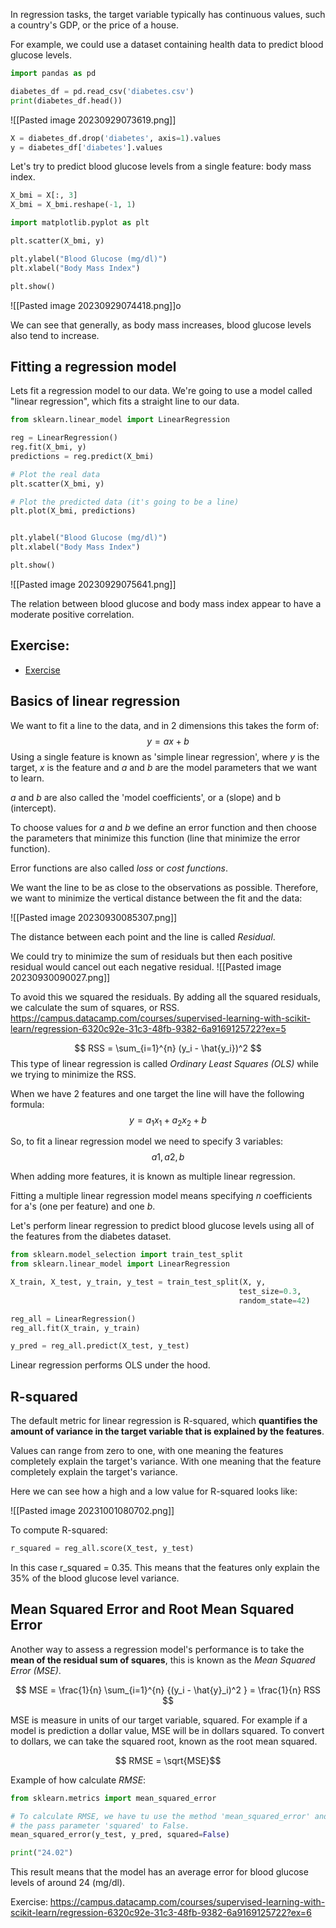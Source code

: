 In regression tasks, the target variable typically has continuous values, such a country's GDP, or the price of a house.

For example, we could use a dataset containing health data to predict blood glucose levels.

```python
import pandas as pd

diabetes_df = pd.read_csv('diabetes.csv')
print(diabetes_df.head())
```

![[Pasted image 20230929073619.png]]

```python
X = diabetes_df.drop('diabetes', axis=1).values
y = diabetes_df['diabetes'].values
```

Let's try to predict blood glucose levels from a single feature: body mass index.
```python
X_bmi = X[:, 3]
X_bmi = X_bmi.reshape(-1, 1)

import matplotlib.pyplot as plt

plt.scatter(X_bmi, y)

plt.ylabel("Blood Glucose (mg/dl)")
plt.xlabel("Body Mass Index")

plt.show()
```

![[Pasted image 20230929074418.png]]o

We can see that generally, as body mass increases, blood glucose levels also tend to increase.


## Fitting a regression model
Lets fit a regression model to our data. We're going to use a model called "linear regression", which fits a straight line to our data.


```python
from sklearn.linear_model import LinearRegression

reg = LinearRegression()
reg.fit(X_bmi, y)
predictions = reg.predict(X_bmi)

# Plot the real data
plt.scatter(X_bmi, y)

# Plot the predicted data (it's going to be a line)
plt.plot(X_bmi, predictions)


plt.ylabel("Blood Glucose (mg/dl)")
plt.xlabel("Body Mass Index")

plt.show()
```

![[Pasted image 20230929075641.png]]

The relation between blood glucose and body mass index appear to have a moderate positive correlation.

## Exercise:
- [Exercise](https://github.com/spuzi/machine_learning_training/blob/main/regression/00_creating_features.py)

## Basics of linear regression

We want to fit a line to the data, and in 2 dimensions this takes the form of:
$$ y = ax + b$$
Using a single feature is known as 'simple linear regression', where _y_ is the target, _x_ is the feature and  _a_ and _b_ are the model parameters that we want to learn.

_a_ and _b_ are also called the 'model coefficients', or a (slope) and b (intercept).

To choose values for _a_ and _b_ we define an error function and then choose the parameters that minimize this function (line that minimize the error function).

Error functions are also called _loss_ or _cost functions_. 

We want the line to be as close to the observations as possible. Therefore, we want to minimize the vertical distance between the fit and the data:

![[Pasted image 20230930085307.png]]

The distance between each point and the line is called _Residual_. 

We could try to minimize the sum of residuals but then each positive residual would cancel out each negative residual. 
![[Pasted image 20230930090027.png]]

To avoid this we squared the residuals. By adding all the squared residuals, we calculate the sum of squares, or RSS.
https://campus.datacamp.com/courses/supervised-learning-with-scikit-learn/regression-6320c92e-31c3-48fb-9382-6a9169125722?ex=5

$$ RSS = \sum_{i=1}^{n} (y_i - \hat{y_i})^2  $$
This type of linear regression is called _Ordinary Least Squares (OLS)_ while we trying to minimize the RSS. 

When we have 2 features and one target the line will have the following formula:
$$ y = a_1  x_1 + a_2 x_2 + b $$

So, to fit a linear regression model we need to specify 3 variables: 
$$a1, a2, b$$

When adding more features, it is known as multiple linear regression.

Fitting a multiple linear regression model means specifying _n_ coefficients for a's (one per feature) and one _b_.

Let's perform linear regression to predict blood glucose levels using all of the features from the diabetes dataset.

```python
from sklearn.model_selection import train_test_split
from sklearn.linear_model import LinearRegression

X_train, X_test, y_train, y_test = train_test_split(X, y, 
												   test_size=0.3, 
												   random_state=42)

reg_all = LinearRegression()
reg_all.fit(X_train, y_train)

y_pred = reg_all.predict(X_test, y_test)
```

Linear regression performs OLS under the hood. 

## R-squared

The default  metric for linear regression is R-squared, which __quantifies the amount of variance in the target variable that is explained by the features__.

Values can range from zero to one, with one meaning the features completely explain the target's variance. With one meaning that the feature completely explain the target's variance.

Here we can see how a high and a low value for R-squared looks like:

![[Pasted image 20231001080702.png]]

To compute R-squared:
```python
r_squared = reg_all.score(X_test, y_test)
```

In this case r_squared = 0.35. This means that the features only explain the 35% of the blood glucose level variance.


## Mean Squared Error and Root Mean Squared Error

Another way to assess a regression model's performance is to take the __mean of the residual sum of squares__, this is known as the _Mean Squared Error (MSE)_.

$$ MSE = \frac{1}{n} \sum_{i=1}^{n} {(y_i - \hat{y}_i)^2 } = \frac{1}{n} RSS $$

MSE is measure in units of our target variable, squared. For example if a model is prediction a dollar value, MSE will be in dollars squared. To convert to dollars, we can take the squared root, known as the root mean squared.

$$ RMSE = \sqrt{MSE}$$

Example of how calculate _RMSE_:
```python
from sklearn.metrics import mean_squared_error

# To calculate RMSE, we have tu use the method 'mean_squared_error' and
# the pass parameter 'squared' to False.
mean_squared_error(y_test, y_pred, squared=False)

print("24.02")
```

This result means that the model has an average error for blood glucose levels of around 24 (mg/dl).


Exercise: 
https://campus.datacamp.com/courses/supervised-learning-with-scikit-learn/regression-6320c92e-31c3-48fb-9382-6a9169125722?ex=6
